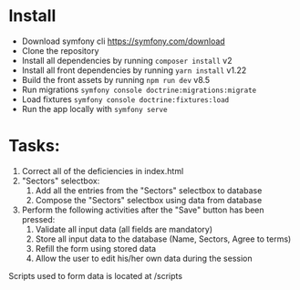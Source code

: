 # Install

* Download symfony cli https://symfony.com/download
* Clone the repository
* Install all dependencies by running `composer install` v2
* Install all front dependencies by running `yarn install` v1.22
* Build the front assets by running `npm run dev` v8.5
* Run migrations `symfony console doctrine:migrations:migrate`
* Load fixtures `symfony console doctrine:fixtures:load`
* Run the app locally with `symfony serve`

# Tasks:

1. Correct all of the deficiencies in index.html
2. "Sectors" selectbox:
    1. Add all the entries from the "Sectors" selectbox to database
    2. Compose the "Sectors" selectbox using data from database
3. Perform the following activities after the "Save" button has been pressed: 
   1. Validate all input data (all fields are mandatory)
   2. Store all input data to the database (Name, Sectors, Agree to terms)
   3. Refill the form using stored data 
   4. Allow the user to edit his/her own data during the session

Scripts used to form data is located at /scripts